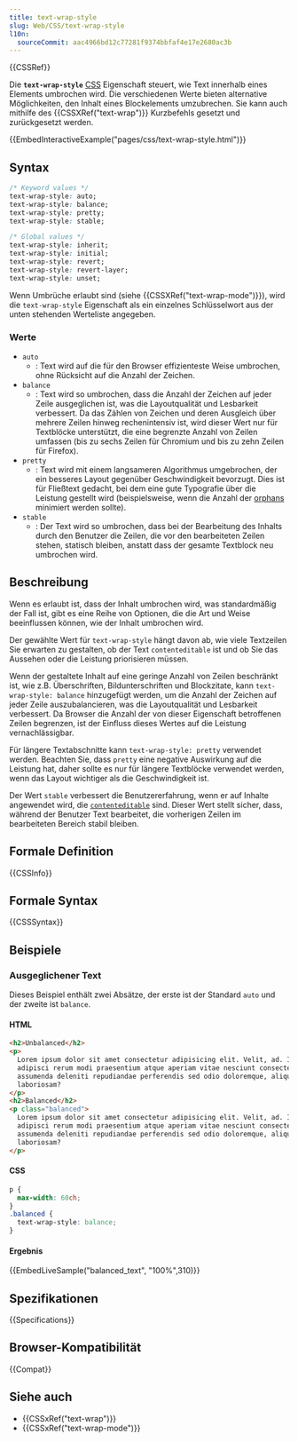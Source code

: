 ```yaml
---
title: text-wrap-style
slug: Web/CSS/text-wrap-style
l10n:
  sourceCommit: aac4966bd12c77281f9374bbfaf4e17e2680ac3b
---
```


{{CSSRef}}

Die **`text-wrap-style`** [CSS](/de/docs/Web/CSS) Eigenschaft steuert, wie Text innerhalb eines Elements umbrochen wird. Die verschiedenen Werte bieten alternative Möglichkeiten, den Inhalt eines Blockelements umzubrechen. Sie kann auch mithilfe des {{CSSXRef("text-wrap")}} Kurzbefehls gesetzt und zurückgesetzt werden.

{{EmbedInteractiveExample("pages/css/text-wrap-style.html")}}

## Syntax

```css
/* Keyword values */
text-wrap-style: auto;
text-wrap-style: balance;
text-wrap-style: pretty;
text-wrap-style: stable;

/* Global values */
text-wrap-style: inherit;
text-wrap-style: initial;
text-wrap-style: revert;
text-wrap-style: revert-layer;
text-wrap-style: unset;
```

Wenn Umbrüche erlaubt sind (siehe {{CSSXRef("text-wrap-mode")}}), wird die `text-wrap-style` Eigenschaft als ein einzelnes Schlüsselwort aus der unten stehenden Werteliste angegeben.

### Werte

- `auto`
  - : Text wird auf die für den Browser effizienteste Weise umbrochen, ohne Rücksicht auf die Anzahl der Zeichen.
- `balance`
  - : Text wird so umbrochen, dass die Anzahl der Zeichen auf jeder Zeile ausgeglichen ist, was die Layoutqualität und Lesbarkeit verbessert. Da das Zählen von Zeichen und deren Ausgleich über mehrere Zeilen hinweg rechenintensiv ist, wird dieser Wert nur für Textblöcke unterstützt, die eine begrenzte Anzahl von Zeilen umfassen (bis zu sechs Zeilen für Chromium und bis zu zehn Zeilen für Firefox).
- `pretty`
  - : Text wird mit einem langsameren Algorithmus umgebrochen, der ein besseres Layout gegenüber Geschwindigkeit bevorzugt. Dies ist für Fließtext gedacht, bei dem eine gute Typografie über die Leistung gestellt wird (beispielsweise, wenn die Anzahl der [orphans](/de/docs/Web/CSS/orphans) minimiert werden sollte).
- `stable`
  - : Der Text wird so umbrochen, dass bei der Bearbeitung des Inhalts durch den Benutzer die Zeilen, die vor den bearbeiteten Zeilen stehen, statisch bleiben, anstatt dass der gesamte Textblock neu umbrochen wird.

## Beschreibung

Wenn es erlaubt ist, dass der Inhalt umbrochen wird, was standardmäßig der Fall ist, gibt es eine Reihe von Optionen, die die Art und Weise beeinflussen können, wie der Inhalt umbrochen wird.

Der gewählte Wert für `text-wrap-style` hängt davon ab, wie viele Textzeilen Sie erwarten zu gestalten, ob der Text `contenteditable` ist und ob Sie das Aussehen oder die Leistung priorisieren müssen.

Wenn der gestaltete Inhalt auf eine geringe Anzahl von Zeilen beschränkt ist, wie z.B. Überschriften, Bildunterschriften und Blockzitate, kann `text-wrap-style: balance` hinzugefügt werden, um die Anzahl der Zeichen auf jeder Zeile auszubalancieren, was die Layoutqualität und Lesbarkeit verbessert. Da Browser die Anzahl der von dieser Eigenschaft betroffenen Zeilen begrenzen, ist der Einfluss dieses Wertes auf die Leistung vernachlässigbar.

Für längere Textabschnitte kann `text-wrap-style: pretty` verwendet werden. Beachten Sie, dass `pretty` eine negative Auswirkung auf die Leistung hat, daher sollte es nur für längere Textblöcke verwendet werden, wenn das Layout wichtiger als die Geschwindigkeit ist.

Der Wert `stable` verbessert die Benutzererfahrung, wenn er auf Inhalte angewendet wird, die [`contenteditable`](/de/docs/Web/HTML/Global_attributes/contenteditable) sind. Dieser Wert stellt sicher, dass, während der Benutzer Text bearbeitet, die vorherigen Zeilen im bearbeiteten Bereich stabil bleiben.

## Formale Definition

{{CSSInfo}}

## Formale Syntax

{{CSSSyntax}}

## Beispiele

### Ausgeglichener Text

Dieses Beispiel enthält zwei Absätze, der erste ist der Standard `auto` und der zweite ist `balance`.

#### HTML

```html
<h2>Unbalanced</h2>
<p>
  Lorem ipsum dolor sit amet consectetur adipisicing elit. Velit, ad. Impedit
  adipisci rerum modi praesentium atque aperiam vitae nesciunt consectetur
  assumenda deleniti repudiandae perferendis sed odio doloremque, aliquid natus
  laboriosam?
</p>
<h2>Balanced</h2>
<p class="balanced">
  Lorem ipsum dolor sit amet consectetur adipisicing elit. Velit, ad. Impedit
  adipisci rerum modi praesentium atque aperiam vitae nesciunt consectetur
  assumenda deleniti repudiandae perferendis sed odio doloremque, aliquid natus
  laboriosam?
</p>
```

#### CSS

```css
p {
  max-width: 60ch;
}
.balanced {
  text-wrap-style: balance;
}
```

#### Ergebnis

{{EmbedLiveSample("balanced_text", "100%",310)}}

## Spezifikationen

{{Specifications}}

## Browser-Kompatibilität

{{Compat}}

## Siehe auch

- {{CSSxRef("text-wrap")}}
- {{CSSxRef("text-wrap-mode")}}
